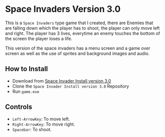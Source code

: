 # Space Invaders Version 3.0
This is a `Space Invaders` type game that I created, there are Enemies that are falling down which the player has to shoot, the player can only move left and right.
The player has 3 lives, everytime an enemy touches the bottom of the screen the player loses a life.

This version of the space invaders has a menu screen and a game over screen as well as the use of sprites and background images and audio.

## How to Install
- Download from [Space Invader Install version 3.0](https://github.com/Mishra-Atharva/Space-Invaders-version2.0-install)
- Clone the `Space Invader Install version 3.0` Repository
- Run `game.exe`

## Controls
- `Left-ArrowKey`: To move left.
- `Right-ArrowKey`: To move right.
- `Spacebar`: To shoot.
